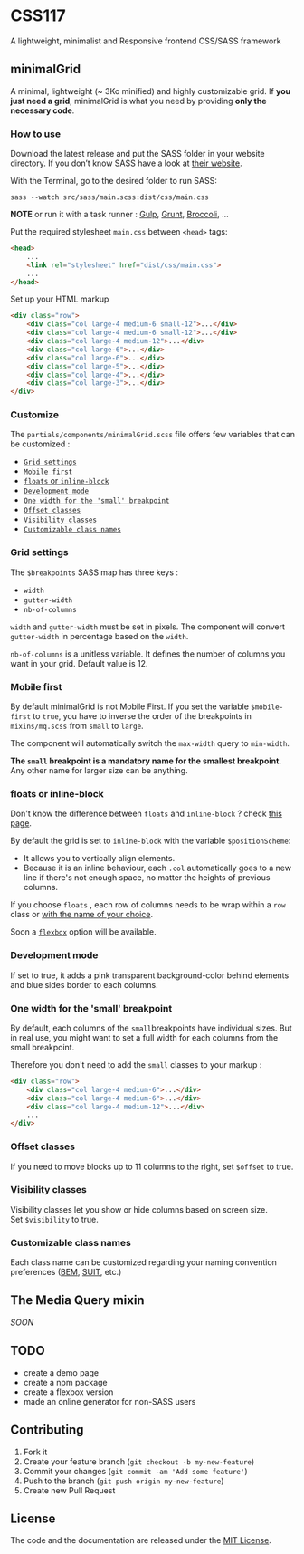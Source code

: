 # CSS117

A lightweight, minimalist and Responsive frontend CSS/SASS framework

## minimalGrid

A minimal, lightweight (~ 3Ko minified) and highly customizable grid. If **you just need a grid**, minimalGrid is what you need by providing **only the necessary code**.

### How to use

Download the latest release and put the SASS folder in your website directory. If you don’t know SASS have a look at [their website](http://sass-lang.com). 

With the Terminal, go to the desired folder to run SASS: 

```CLI
sass --watch src/sass/main.scss:dist/css/main.css
```
**NOTE** or run it with a task runner : [Gulp](https://www.npmjs.com/package/gulp-sass/), [Grunt](https://www.npmjs.com/package/grunt-sass/), [Broccoli](https://www.npmjs.com/package/broccoli-sass/), ...

Put the required stylesheet ```main.css``` between ```<head>``` tags:

```html
<head>
	...
	<link rel="stylesheet" href="dist/css/main.css">
	...
</head>
```

Set up your HTML markup

```html
<div class="row">
	<div class="col large-4 medium-6 small-12">...</div>
	<div class="col large-4 medium-6 small-12">...</div>
	<div class="col large-4 medium-12">...</div>
	<div class="col large-6">...</div>
	<div class="col large-6">...</div>
	<div class="col large-5">...</div>
	<div class="col large-4">...</div>
	<div class="col large-3">...</div>
</div>
```

### Customize

The ```partials/components/minimalGrid.scss``` file offers few variables that can be customized :

- [```Grid settings```](#user-content-grid-settings)
- [```Mobile first```](#user-content-mobile-first)
- [```floats``` or ```inline-block```](#user-content-floats-or-inline-block)
- [```Development mode```](#user-content-development-mode)
- [```One width for the 'small' breakpoint```](#user-content-one-width-for-the-small-breakpoint)
- [```Offset classes```](#user-content-offset-classes)
- [```Visibility classes```](#user-content-visibility-offset-classes)
- [```Customizable class names```](#user-content-customizable-class-names)

### Grid settings

The ```$breakpoints``` SASS map has three keys :
- ```width```
- ```gutter-width```
- ```nb-of-columns```


```width``` and ```gutter-width``` must be set in pixels. The component will convert ```gutter-width``` in percentage based on the ```width```.

```nb-of-columns``` is a unitless variable. It defines the number of columns you want in your grid. Default value is 12.

### Mobile first

By default minimalGrid is not Mobile First. If you set the variable ```$mobile-first``` to ```true```, you have to inverse the order of the breakpoints in ```mixins/mq.scss``` from ```small``` to ```large```.

The component will automatically switch the ```max-width``` query to ```min-width```.

**The ```small``` breakpoint is a mandatory name for the smallest breakpoint**. Any other name for larger size can be anything.

### floats or inline-block

Don't know the difference between ```floats``` and ```inline-block``` ? check [this page](http://www.vanseodesign.com/blog/demo/inline-block/).

By default the grid is set to ```inline-block``` with the variable ```$positionScheme```:
- It allows you to vertically align elements.
- Because it is an inline behaviour, each ```.col``` automatically goes to a new line if there's not enough space, no matter the heights of previous columns.

If you choose ```floats``` , each row of columns needs to be wrap within a ```row``` class or [with the name of your choice](#user-content-customizable-class-names).

Soon a [```flexbox```](http://www.w3.org/TR/css-flexbox-1/) option will be available.

### Development mode

If set to true, it adds a pink transparent background-color behind elements and blue sides border to each columns.

### One width for the 'small' breakpoint

By default, each columns of the ```small```breakpoints have individual sizes. But in real use, you might want to set a full width for each columns from the small breakpoint.<br/>

Therefore you don't need to add the ```small``` classes to your markup :
```html
<div class="row">
	<div class="col large-4 medium-6">...</div>
	<div class="col large-4 medium-6">...</div>
	<div class="col large-4 medium-12">...</div>
	...
</div>
```

### Offset classes

If you need to move blocks up to 11 columns to the right, set ```$offset``` to true.

### Visibility classes

Visibility classes let you show or hide columns based on screen size.<br>
Set ```$visibility``` to true.

### Customizable class names

Each class name can be customized regarding your naming convention preferences ([BEM](https://en.bem.info/method/naming-convention/), [SUIT](https://github.com/suitcss/suit/blob/master/doc/naming-conventions.md), etc.)

## The Media Query mixin

*SOON*

## TODO

- create a demo page
- create a npm package
- create a flexbox version
- made an online generator for non-SASS users

## Contributing

1. Fork it
2. Create your feature branch (`git checkout -b my-new-feature`)
3. Commit your changes (`git commit -am 'Add some feature'`)
4. Push to the branch (`git push origin my-new-feature`)
5. Create new Pull Request

## License

The code and the documentation are released under the [MIT License](LICENSE).

